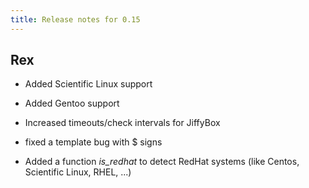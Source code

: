 ```yaml
---
title: Release notes for 0.15
---
```


## Rex

-   Added Scientific Linux support

-   Added Gentoo support

-   Increased timeouts/check intervals for JiffyBox

-   fixed a template bug with $ signs

-   Added a function *is\_redhat* to detect RedHat systems (like Centos, Scientific Linux, RHEL, ...)


